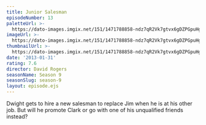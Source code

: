 ```yaml
---
title: Junior Salesman
episodeNumber: 13
paletteUrl: >-
  https://dato-images.imgix.net/151/1471788858-ndz7qR2Vk7gtvx6gDZPGpuHgSHF.jpg?auto=enhance&ch=DPR%2CWidth&palette=json
imageUrl: >-
  https://dato-images.imgix.net/151/1471788858-ndz7qR2Vk7gtvx6gDZPGpuHgSHF.jpg?auto=compress%2Cformat&ch=DPR%2CWidth&w=500
thumbnailUrl: >-
  https://dato-images.imgix.net/151/1471788858-ndz7qR2Vk7gtvx6gDZPGpuHgSHF.jpg?auto=enhance&ch=DPR%2CWidth&fit=crop&fm=jpg&h=280&w=500
date: '2013-01-31'
rating: 7.6
director: David Rogers
seasonName: Season 9
seasonSlug: season-9
layout: episode.ejs
---
```


Dwight gets to hire a new salesman to replace Jim when he is at his other job. But will he promote Clark or go with one of his unqualified friends instead?